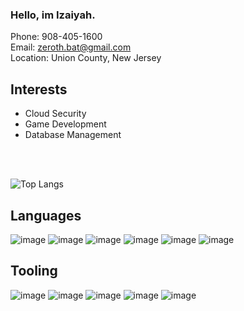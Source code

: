 ### Hello, im Izaiyah.

Phone: 908-405-1600 <br>
Email: zeroth.bat@gmail.com <br>
Location: Union County, New Jersey <br>

## Interests
- Cloud Security
- Game Development
- Database Management
<br>
<br>

![Top Langs](https://github-readme-stats.vercel.app/api/top-langs/?username=F4R4W4Y&theme=github_dark)

## Languages
![image](https://github.com/user-attachments/assets/82526d14-ba4c-4c8c-9081-06c8af1a5fdb)
![image](https://github.com/user-attachments/assets/283770d4-04a4-4abc-b496-0e1bb5189417)
![image](https://github.com/user-attachments/assets/ded95799-d60d-481a-9607-90e9c8ab29d7)
![image](https://github.com/user-attachments/assets/0448de9c-ffe0-442a-860f-42cf8113cf87)
![image](https://github.com/user-attachments/assets/433ae81a-5cfc-42f0-8b32-93fc4475ab82)
![image](https://github.com/user-attachments/assets/df1ff080-1eec-454b-8026-108923746075)

## Tooling
![image](https://github.com/user-attachments/assets/35e7f0b6-4b02-4ce4-9584-b2f24c9f624c)
![image](https://github.com/user-attachments/assets/3bde7af6-dec0-448c-addb-badeb10a8b17)
![image](https://github.com/user-attachments/assets/2ada4f11-0fc3-4432-8203-09cb05d55d73)
![image](https://github.com/user-attachments/assets/a5620563-141f-4251-9126-84efc82b8e17)
![image](https://github.com/user-attachments/assets/4b7c0db7-67f4-4d6a-a839-c5dfb44313ec)
